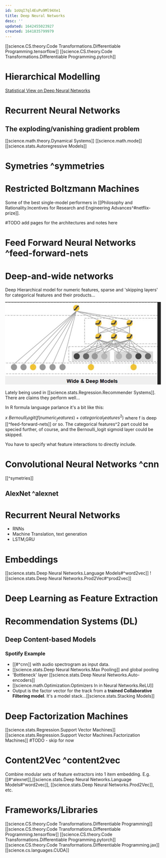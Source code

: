 ```yaml
---
id: 1oUqI7ql4EuPu9Ml94Xe1
title: Deep Neural Networks
desc: ''
updated: 1642455023927
created: 1641835799979
---
```


[[science.CS.theory.Code Transformations.Differentiable Programming.tensorflow]]
[[science.CS.theory.Code Transformations.Differentiable Programming.pytorch]]

# Hierarchical Modelling
[Statistical View on Deep Neural Networks](http://blog.shakirm.com/wp-content/uploads/2015/07/SVDL.pdf)




# Recurrent Neural Networks
## The exploding/vanishing gradient problem
[[science.math.theory.Dynamical Systems]]
[[science.math.mode]]
[[science.stats.Autoregressive Models]]


# Symetries ^symmetries


# Restricted Boltzmann Machines

Some of the best single-model performers in [[Philosophy and Rationality.Incentives for Research and Engineering Advances^#netflix-prize]].



#TODO add pages for the architectures and notes here
# Feed Forward Neural Networks ^feed-forward-nets

# Deep-and-wide networks

Deep Hierarchical model for numeric features, sparse and 'skipping layers' for categorical features and their products...

![](/assets/images/2022-01-17-22-18-25.png)

Lately being used in [[science.stats.Regression.Recommender Systems]]. There are claims they perform well...

In R formula language parlance it's a bit like this:

$x~Bernoulli_logit(f(numeric_features)+categorical_features^2)$
where f is deep [[^feed-forward-nets]] 
or so. The categorical features^2 part could be specied further, of course, and the 
Bernoulli_logit sigmoid layer could be skipped.

You have to specify what feature interactions to directly include.



# Convolutional Neural Networks ^cnn
[[^symetries]]

## AlexNet ^alexnet

#  Recurrent Neural Networks
* RNNs
* Machine Translation, text generation
* LSTM,GRU

# Embeddings
 [[science.stats.Deep Neural Networks.Language Models#^word2vec]]
 ![[science.stats.Deep Neural Networks.Prod2Vec#^prod2vec]]



 


# Deep Learning as Feature Extraction

# Recommendation Systems (DL)

## Deep Content-based Models

### Spotify Example
* [[#^cnn]] with audio spectrogram as input data.
* [[science.stats.Deep Neural Networks.Max Pooling]] and global pooling
* 'Bottleneck' layer [[science.stats.Deep Neural Networks.Auto-encoders]]
* [[science.math.Optimization.Optimizers In in Neural Networks.ReLU]]
* Output is the factor vector for the track from a __trained Collaborative Filtering model__. It's a model stack...[[science.stats.Stacking Models]]















# Deep Factorization Machines
[[science.stats.Regression.Support Vector Machines]]
[[science.stats.Regression.Support Vector Machines.Factorization Machines]]
#TODO - skip for now


# Content2Vec ^content2vec

Combine modular sets of feature extractors into 1 item embedding. E.g.
[[#^alexnet]],[[science.stats.Deep Neural Networks.Language Models#^word2vec]], [[science.stats.Deep Neural Networks.Prod2Vec]], etc. 







# Frameworks/Libraries
 [[science.CS.theory.Code Transformations.Differentiable Programming]]
 [[science.CS.theory.Code Transformations.Differentiable Programming.tensorflow]]
 [[science.CS.theory.Code Transformations.Differentiable Programming.pytorch]]
 [[science.CS.theory.Code Transformations.Differentiable Programming.jax]]
 [[science.cs.languages.CUDA]]




